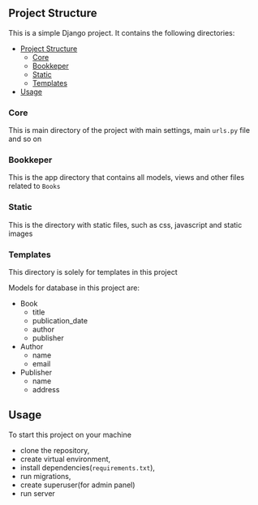 ## Project Structure
This is a simple Django project. It contains the following directories:
- [Project Structure](#project-structure)
  - [Core](#core)
  - [Bookkeper](#bookkeper)
  - [Static](#static)
  - [Templates](#templates)
- [Usage](#usage)

### Core
This is main directory of the project with main settings, main `urls.py` file and so on 

### Bookkeper
This is the app directory that contains all models, views and other files related to `Books`

### Static
This is the directory with static files, such as css, javascript and static images

### Templates
This directory is solely for templates in this project

Models for database in this project are:
  - Book
    - title
    - publication_date
    - author
    - publisher
  - Author
    - name
    - email
  - Publisher
    - name
    - address

## Usage
To start this project on your machine 
  - clone the repository, 
  - create virtual environment, 
  - install dependencies(`requirements.txt`), 
  - run migrations, 
  - create superuser(for admin panel) 
  - run server